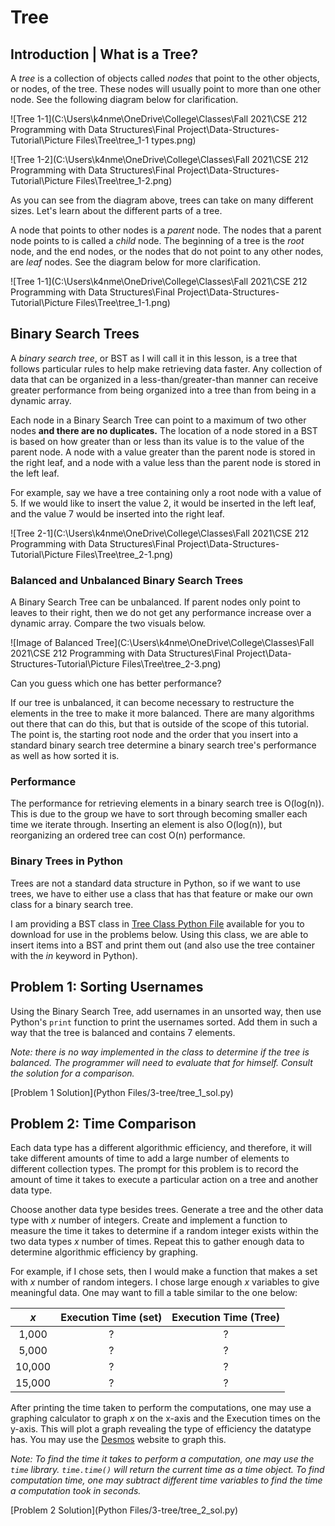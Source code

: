 # Tree

## Introduction | What is a Tree?

A *tree* is a collection of objects called *nodes* that point to the other objects, or nodes, of the tree. These nodes will usually point to more than one other node. See the following diagram below for clarification.

![Tree 1-1](C:\Users\k4nme\OneDrive\College\Classes\Fall 2021\CSE 212 Programming with Data Structures\Final Project\Data-Structures-Tutorial\Picture Files\Tree\tree_1-1 types.png)

![Tree 1-2](C:\Users\k4nme\OneDrive\College\Classes\Fall 2021\CSE 212 Programming with Data Structures\Final Project\Data-Structures-Tutorial\Picture Files\Tree\tree_1-2.png)

As you can see from the diagram above, trees can take on many different sizes. Let's learn about the different parts of a tree.

A node that points to other nodes is a *parent* node. The nodes that a parent node points to is called a *child* node. The beginning of a tree is the *root* node, and the end nodes, or the nodes that do not point to any other nodes, are *leaf* nodes. See the diagram below for more clarification.

![Tree 1-1](C:\Users\k4nme\OneDrive\College\Classes\Fall 2021\CSE 212 Programming with Data Structures\Final Project\Data-Structures-Tutorial\Picture Files\Tree\tree_1-1.png)

## Binary Search Trees

A *binary search tree*, or BST as I will call it in this lesson, is a tree that follows particular rules to help make retrieving data faster. Any collection of data that can be organized in a less-than/greater-than manner can receive greater performance from being organized into a tree than from being in a dynamic array. 

Each node in a Binary Search Tree can point to a maximum of two other nodes **and there are no duplicates.** The location of a node stored in a BST is based on how greater than or less than its value is to the value of the parent node. A node with a value greater than the parent node is stored in the right leaf, and a node with a value less than the parent node is stored in the left leaf.

For example, say we have a tree containing only a root node with a value of 5. If we would like to insert the value 2, it would be inserted in the left leaf, and the value 7 would be inserted into the right leaf.

![Tree 2-1](C:\Users\k4nme\OneDrive\College\Classes\Fall 2021\CSE 212 Programming with Data Structures\Final Project\Data-Structures-Tutorial\Picture Files\Tree\tree_2-1.png)

### Balanced and Unbalanced Binary Search Trees

A Binary Search Tree can be unbalanced. If parent nodes only point to leaves to their right, then we do not get any performance increase over a dynamic array. Compare the two visuals below. 

![Image of Balanced Tree](C:\Users\k4nme\OneDrive\College\Classes\Fall 2021\CSE 212 Programming with Data Structures\Final Project\Data-Structures-Tutorial\Picture Files\Tree\tree_2-3.png)

Can you guess which one has better performance?

If our tree is unbalanced, it can become necessary to restructure the elements in the tree to make it more balanced. There are many algorithms out there that can do this, but that is outside of the scope of this tutorial. The point is, the starting root node and the order that you insert into a standard binary search tree determine a binary search tree's performance as well as how sorted it is.

### Performance

The performance for retrieving elements in a binary search tree is O(log(n)). This is due to the group we have to sort through becoming smaller each time we iterate through. Inserting an element is also O(log(n)), but reorganizing an ordered tree can cost O(n) performance. 

### Binary Trees in Python

Trees are not a standard data structure in Python, so if we want to use trees, we have to either use a class that has that feature or make our own class for a binary search tree.

I am providing a BST class in [Tree Class Python File](tree_class.py) available for you to download for use in the problems below. Using this class, we are able to insert items into a BST and print them out (and also use the tree container with the *in* keyword in Python).

## Problem 1: Sorting Usernames

Using the Binary Search Tree, add usernames in an unsorted way, then use Python's `print` function to print the usernames sorted. Add them in such a way that the tree is balanced and contains 7 elements.

*Note: there is no way implemented in the class to determine if the tree is balanced. The programmer will need to evaluate that for himself. Consult the solution for a comparison.*

[Problem 1 Solution](Python Files/3-tree/tree_1_sol.py)

## Problem 2: Time Comparison

Each data type has a different algorithmic efficiency, and therefore, it will take different amounts of time to add a large number of elements to different collection types. The prompt for this problem is to record the amount of time it takes to execute a particular action on a tree and another data type.

Choose another data type besides trees. Generate a tree and the other data type with *x* number of integers. Create and implement a function to measure the time it takes to determine if a random integer exists within the two data types *x* number of times. Repeat this to gather enough data to determine algorithmic efficiency by graphing.

For example, if I chose sets, then I would make a function that makes a set with *x* number of random integers. I chose large enough *x* variables to give meaningful data. One may want to fill a table similar to the one below:

|  *x*   | Execution Time (set) | Execution Time (Tree) |
| :----: | :------------------: | :-------------------: |
| 1,000  |          ?           |           ?           |
| 5,000  |          ?           |           ?           |
| 10,000 |          ?           |           ?           |
| 15,000 |          ?           |           ?           |

After printing the time taken to perform the computations, one may use a graphing calculator to graph *x* on the x-axis and the Execution times on the y-axis. This will plot a graph revealing the type of efficiency the datatype has. You may use the [Desmos](desmos.com) website to graph this.

*Note: To find the time it takes to perform a computation, one may use the `time` library. `time.time()` will return the current time as a time object. To find computation time, one may subtract different time variables to find the time a computation took in seconds.*

[Problem 2 Solution](Python Files/3-tree/tree_2_sol.py)
